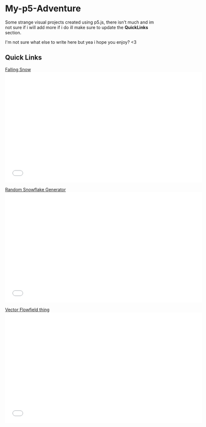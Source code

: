 # My-p5-Adventure

Some strange visual projects created using p5.js, there isn't much and im not sure if i will add more if i do ill make sure to update the **QuickLinks** section.

I'm not sure what else to write here but yea i hope you enjoy? <3


## Quick Links

[Falling Snow](https://undeadalex.github.io/My-p5-Adventure/01-Snowfall/index.html)\
<embed type="text/html" src="01-Snowfall/index.html" width="640" height="360">

[Random Snowflake Generator](https://undeadalex.github.io/My-p5-Adventure/02-SnowflakeGen/index.html)\
<embed type="text/html" src="02-SnowflakeGen/index.html" width="640" height="360">

[Vector Flowfield thing](https://undeadalex.github.io/My-p5-Adventure/03-VectorFlowfield/index.html)\
<embed type="text/html" src="03-VectorFlowfield/index.html" width="640" height="360">
<!-- [Random-Thing (EMPTY)](https://undeadalex.github.io/My-p5-Adventure/04-Random-Thing/index.html) -->
